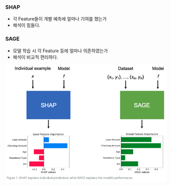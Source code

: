 ### SHAP

- 각 Feature들이 개별 예측에 얼마나 기여를 했는가
- 해석이 힘들다.

### SAGE

- 모델 학습 시 각 Feature 등에 얼마나 의존하였는가
- 해석이 비교적 편리하다.

![1](../img/img_xai1.png)
